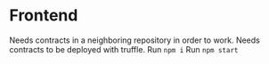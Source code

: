 Frontend
===
Needs contracts in a neighboring repository in order to work.
Needs contracts to be deployed with truffle.
Run `npm i`
Run `npm start`
